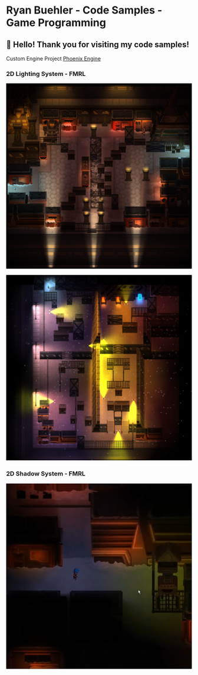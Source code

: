 # Ryan Buehler - Code Samples - Game Programming

## 👋 Hello! Thank you for visiting my code samples!

Custom Engine Project
[Phoenix Engine](https://github.com/RyanBuehler/PhoenixEngine)

### 2D Lighting System - FMRL
![FMRL 2D Lighting Example](https://github.com/RyanBuehler/ryanbuehler/blob/main/FMRL_Lighting.png)

![FMRL 2D Lighting Example](https://github.com/RyanBuehler/ryanbuehler/blob/main/FMRL_Lighting2.png)

### 2D Shadow System - FMRL
![FMRL 2D Shadows Example](https://github.com/RyanBuehler/ryanbuehler/blob/main/FMRL_Shadows.png)
